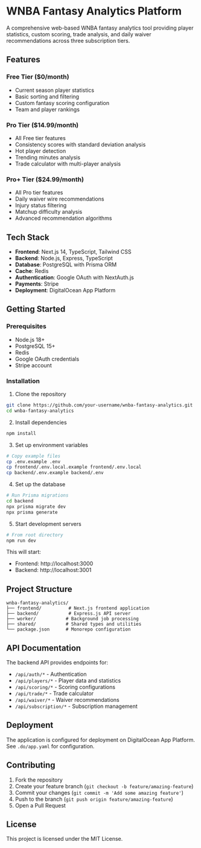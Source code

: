 # WNBA Fantasy Analytics Platform

A comprehensive web-based WNBA fantasy analytics tool providing player statistics, custom scoring, trade analysis, and daily waiver recommendations across three subscription tiers.

## Features

### Free Tier ($0/month)
- Current season player statistics
- Basic sorting and filtering
- Custom fantasy scoring configuration
- Team and player rankings

### Pro Tier ($14.99/month)
- All Free tier features
- Consistency scores with standard deviation analysis
- Hot player detection
- Trending minutes analysis
- Trade calculator with multi-player analysis

### Pro+ Tier ($24.99/month)
- All Pro tier features
- Daily waiver wire recommendations
- Injury status filtering
- Matchup difficulty analysis
- Advanced recommendation algorithms

## Tech Stack

- **Frontend**: Next.js 14, TypeScript, Tailwind CSS
- **Backend**: Node.js, Express, TypeScript
- **Database**: PostgreSQL with Prisma ORM
- **Cache**: Redis
- **Authentication**: Google OAuth with NextAuth.js
- **Payments**: Stripe
- **Deployment**: DigitalOcean App Platform

## Getting Started

### Prerequisites
- Node.js 18+
- PostgreSQL 15+
- Redis
- Google OAuth credentials
- Stripe account

### Installation

1. Clone the repository
```bash
git clone https://github.com/your-username/wnba-fantasy-analytics.git
cd wnba-fantasy-analytics
```

2. Install dependencies
```bash
npm install
```

3. Set up environment variables
```bash
# Copy example files
cp .env.example .env
cp frontend/.env.local.example frontend/.env.local
cp backend/.env.example backend/.env
```

4. Set up the database
```bash
# Run Prisma migrations
cd backend
npx prisma migrate dev
npx prisma generate
```

5. Start development servers
```bash
# From root directory
npm run dev
```

This will start:
- Frontend: http://localhost:3000
- Backend: http://localhost:3001

## Project Structure

```
wnba-fantasy-analytics/
├── frontend/          # Next.js frontend application
├── backend/           # Express.js API server
├── worker/           # Background job processing
├── shared/           # Shared types and utilities
└── package.json      # Monorepo configuration
```

## API Documentation

The backend API provides endpoints for:
- `/api/auth/*` - Authentication
- `/api/players/*` - Player data and statistics
- `/api/scoring/*` - Scoring configurations
- `/api/trade/*` - Trade calculator
- `/api/waiver/*` - Waiver recommendations
- `/api/subscription/*` - Subscription management

## Deployment

The application is configured for deployment on DigitalOcean App Platform. See `.do/app.yaml` for configuration.

## Contributing

1. Fork the repository
2. Create your feature branch (`git checkout -b feature/amazing-feature`)
3. Commit your changes (`git commit -m 'Add some amazing feature'`)
4. Push to the branch (`git push origin feature/amazing-feature`)
5. Open a Pull Request

## License

This project is licensed under the MIT License.